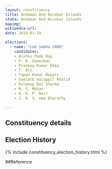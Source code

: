 ```yaml
---
layout: constituency
title: Andaman And Nicobar Islands
state: Andaman And Nicobar Islands
mapimg: 
wikipedia-url: 
date: 2014-01-29

elections: 
  - name: "Lok Sabha 2009"
    candidates: 
    - Bishnu Pada Ray 
    - P. R. Ganeshan 
    - Pradeep Kumar Ekka 
    - T. Ali 
    - Tapan Kumar Bepari 
    - Vakiath Valappil Khalid 
    - Kuldeep Rai Sharma 
    - M. S. Mohan 
    - N. K. P. Nair 
    - I. R. S. Uma Bharathy 

---
```

## Constituency details


## Election History
{% include constituency_election_history.html %}

##Reference
